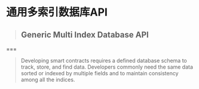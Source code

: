 # 通用多索引数据库API

> ## Generic Multi Index Database API

===

> Developing smart contracts requires a defined database schema to track, store, and find data. Developers commonly need the same data sorted or indexed by multiple fields and to maintain consistency among all the indices.

